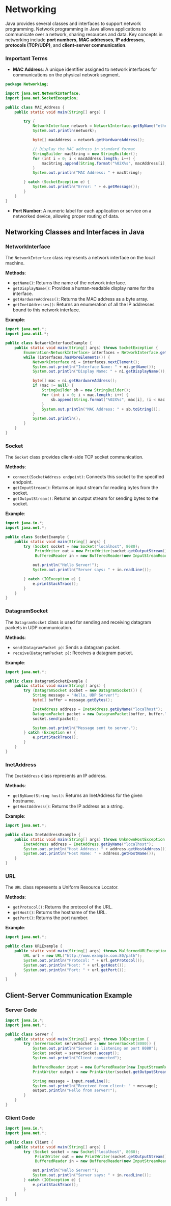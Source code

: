 # Networking
Java provides several classes and interfaces to support network programming. Network programming in Java allows applications to communicate over a network, sharing resources and data. Key concepts in networking include **port numbers**, **MAC addresses**, **IP addresses**, **protocols (TCP/UDP)**, and **client-server communication**.

### Important Terms
- **MAC Address**: A unique identifier assigned to network interfaces for communications on the physical network segment.
```java
package Networking;

import java.net.NetworkInterface;
import java.net.SocketException;

public class MAC_Address {
    public static void main(String[] args) {

        try {
            NetworkInterface network = NetworkInterface.getByName("ethernet_1"); // network interface name
            System.out.println(network);

            byte[] macAddress = network.getHardwareAddress();

            // Display the MAC address in standard format
            StringBuilder macString = new StringBuilder();
            for (int i = 0; i < macAddress.length; i++) {
                macString.append(String.format("%02X%s", macAddress[i], (i < macAddress.length - 1) ? "-" : ""));
            }
            System.out.println("MAC Address: " + macString);

        } catch (SocketException e) {
            System.out.println("Error: " + e.getMessage());
        }
    }
}

```
- **Port Number**: A numeric label for each application or service on a networked device, allowing proper routing of data.

## Networking Classes and Interfaces in Java

### NetworkInterface
The `NetworkInterface` class represents a network interface on the local machine.

**Methods**:
- `getName()`: Returns the name of the network interface.
- `getDisplayName()`: Provides a human-readable display name for the interface.
- `getHardwareAddress()`: Returns the MAC address as a byte array.
- `getInetAddresses()`: Returns an enumeration of all the IP addresses bound to this network interface.

**Example**:
```java
import java.net.*;
import java.util.*;

public class NetworkInterfaceExample {
    public static void main(String[] args) throws SocketException {
        Enumeration<NetworkInterface> interfaces = NetworkInterface.getNetworkInterfaces();
        while (interfaces.hasMoreElements()) {
            NetworkInterface ni = interfaces.nextElement();
            System.out.println("Interface Name: " + ni.getName());
            System.out.println("Display Name: " + ni.getDisplayName());

            byte[] mac = ni.getHardwareAddress();
            if (mac != null) {
                StringBuilder sb = new StringBuilder();
                for (int i = 0; i < mac.length; i++) {
                    sb.append(String.format("%02X%s", mac[i], (i < mac.length - 1) ? "-" : ""));
                }
                System.out.println("MAC Address: " + sb.toString());
            }
            System.out.println();
        }
    }
}
```

### Socket
The `Socket` class provides client-side TCP socket communication.

**Methods**:
- `connect(SocketAddress endpoint)`: Connects this socket to the specified endpoint.
- `getInputStream()`: Returns an input stream for reading bytes from the socket.
- `getOutputStream()`: Returns an output stream for sending bytes to the socket.

**Example**:
```java
import java.io.*;
import java.net.*;

public class SocketExample {
    public static void main(String[] args) {
        try (Socket socket = new Socket("localhost", 8080);
             PrintWriter out = new PrintWriter(socket.getOutputStream(), true);
             BufferedReader in = new BufferedReader(new InputStreamReader(socket.getInputStream()))) {

            out.println("Hello Server!");
            System.out.println("Server says: " + in.readLine());

        } catch (IOException e) {
            e.printStackTrace();
        }
    }
}
```

### DatagramSocket
The `DatagramSocket` class is used for sending and receiving datagram packets in UDP communication.

**Methods**:
- `send(DatagramPacket p)`: Sends a datagram packet.
- `receive(DatagramPacket p)`: Receives a datagram packet.

**Example**:
```java
import java.net.*;

public class DatagramSocketExample {
    public static void main(String[] args) {
        try (DatagramSocket socket = new DatagramSocket()) {
            String message = "Hello, UDP Server!";
            byte[] buffer = message.getBytes();

            InetAddress address = InetAddress.getByName("localhost");
            DatagramPacket packet = new DatagramPacket(buffer, buffer.length, address, 9876);
            socket.send(packet);

            System.out.println("Message sent to server.");
        } catch (Exception e) {
            e.printStackTrace();
        }
    }
}
```

### InetAddress
The `InetAddress` class represents an IP address.

**Methods**:
- `getByName(String host)`: Returns an InetAddress for the given hostname.
- `getHostAddress()`: Returns the IP address as a string.

**Example**:
```java
import java.net.*;

public class InetAddressExample {
    public static void main(String[] args) throws UnknownHostException {
        InetAddress address = InetAddress.getByName("localhost");
        System.out.println("Host Address: " + address.getHostAddress());
        System.out.println("Host Name: " + address.getHostName());
    }
}
```

### URL
The `URL` class represents a Uniform Resource Locator.

**Methods**:
- `getProtocol()`: Returns the protocol of the URL.
- `getHost()`: Returns the hostname of the URL.
- `getPort()`: Returns the port number.

**Example**:
```java
import java.net.*;

public class URLExample {
    public static void main(String[] args) throws MalformedURLException {
        URL url = new URL("http://www.example.com:80/path");
        System.out.println("Protocol: " + url.getProtocol());
        System.out.println("Host: " + url.getHost());
        System.out.println("Port: " + url.getPort());
    }
}
```

## Client-Server Communication Example

### Server Code
```java
import java.io.*;
import java.net.*;

public class Server {
    public static void main(String[] args) throws IOException {
        try (ServerSocket serverSocket = new ServerSocket(8080)) {
            System.out.println("Server is listening on port 8080");
            Socket socket = serverSocket.accept();
            System.out.println("Client connected");

            BufferedReader input = new BufferedReader(new InputStreamReader(socket.getInputStream()));
            PrintWriter output = new PrintWriter(socket.getOutputStream(), true);

            String message = input.readLine();
            System.out.println("Received from client: " + message);
            output.println("Hello from server!");
        }
    }
}
```

### Client Code
```java
import java.io.*;
import java.net.*;

public class Client {
    public static void main(String[] args) {
        try (Socket socket = new Socket("localhost", 8080);
             PrintWriter out = new PrintWriter(socket.getOutputStream(), true);
             BufferedReader in = new BufferedReader(new InputStreamReader(socket.getInputStream()))) {

            out.println("Hello Server!");
            System.out.println("Server says: " + in.readLine());
        } catch (IOException e) {
            e.printStackTrace();
        }
    }
}
```
